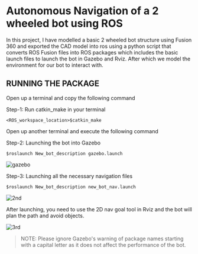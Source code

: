# Autonomous Navigation of a 2 wheeled bot using ROS


In this project, I have modelled a basic 2 wheeled bot structure using Fusion 360 and exported the CAD model into ros using a python script that converts ROS Fusion files into ROS packages which includes the basic launch files to launch the bot in Gazebo and Rviz. After which we model the environment for our bot to interact with.

## RUNNING THE PACKAGE

Open up a terminal and copy the following command



Step-1: Run catkin_make in your terminal 

```
<ROS_workspace_location>$catkin_make
```

Open up another terminal and execute the following command 

Step-2: Launching the bot into Gazebo

```
$roslaunch New_bot_description gazebo.launch
```

![gazebo](https://user-images.githubusercontent.com/67633494/148681401-9867a560-8426-4735-a6a6-0d683127e403.png)


Step-3: Launching all the necessary navigation files

```
$roslaunch New_bot_description new_bot_nav.launch
```

![2nd](https://user-images.githubusercontent.com/67633494/148681587-3b76f35e-c3fd-489e-9c02-5a868303c906.png)


After launching, you need to use the 2D nav goal tool in Rviz and the bot will plan the path and avoid objects. 

![3rd](https://user-images.githubusercontent.com/67633494/148681745-8015f411-48e5-4c75-997c-ed010cfddc34.png)
  

> NOTE: Please ignore Gazebo's warning of package names starting with a capital letter as it does not affect the performance of the bot. 

